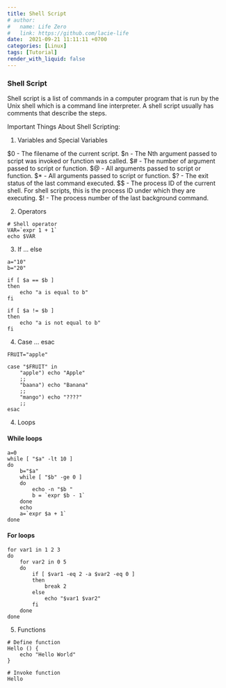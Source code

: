 ```yaml
---
title: Shell Script
# author:
#   name: Life Zero
#   link: https://github.com/lacie-life
date:  2021-09-21 11:11:11 +0700
categories: [Linux]
tags: [Tutorial]
render_with_liquid: false
---
```


### Shell Script

Shell script is a list of commands in a computer program that is run by the Unix shell which is a command line interpreter. A shell script usually has comments that describe the steps.

Important Things About Shell Scripting:

1. Variables and Special Variables

$0 - The filename of the current script.
$n - The Nth argument passed to script was invoked or function was called.
$# - The number of argument passed to script or function.
$@ - All arguments passed to script or function.
$* - All arguments passed to script or function.
$? - The exit status of the last command executed.
$$ - The process ID of the current shell. For shell scripts, this is the process ID under which they are executing.
$! - The process number of the last background command.

2. Operators

```
# Shell operator
VAR=`expr 1 + 1`
echo $VAR
```

3. If ... else

```
a="10"
b="20"

if [ $a == $b ]
then 
    echo "a is equal to b"
fi

if [ $a != $b ]
then 
    echo "a is not equal to b"
fi
```

4. Case ... esac

```
FRUIT="apple"

case "$FRUIT" in
    "apple") echo "Apple"
    ;;
    "baana") echo "Banana"
    ;;
    "mango") echo "????"
    ;;
esac
```

4. Loops

#### While loops
```
a=0
while [ "$a" -lt 10 ]  
do
    b="$a"
    while [ "$b" -ge 0 ]
    do 
        echo -n "$b "
        b = `expr $b - 1`
    done
    echo 
    a=`expr $a + 1`
done
```

#### For loops

```
for var1 in 1 2 3
do
    for var2 in 0 5
    do  
        if [ $var1 -eq 2 -a $var2 -eq 0 ]
        then 
            break 2
        else
            echo "$var1 $var2"
        fi
    done
done
```

5. Functions

```
# Define function 
Hello () {
    echo "Hello World"
}

# Invoke function
Hello
```
